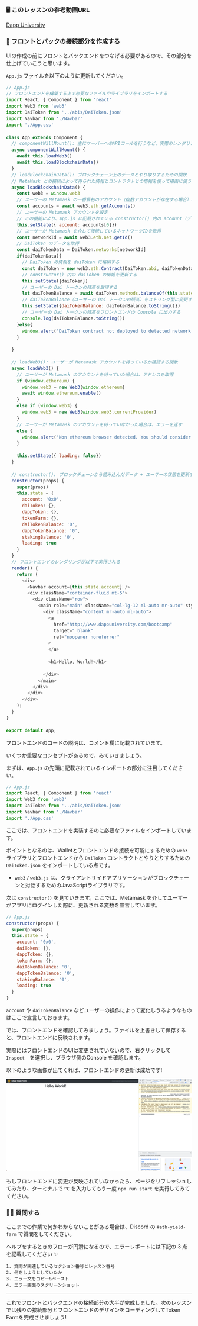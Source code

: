 ###  🖥 このレッスンの参考動画URL
[Dapp University](https://youtu.be/CgXQC4dbGUE?t=6809)

### 🤙 フロントとバックの接続部分を作成する

UIの作成の前にフロントとバックエンドをつなげる必要があるので、その部分を仕上げていこうと思います。

`App.js` ファイルを以下のように更新してください。

```javascript
// App.js
// フロントエンドを構築する上で必要なファイルやライブラリをインポートする
import React, { Component } from 'react'
import Web3 from 'web3'
import DaiToken from '../abis/DaiToken.json'
import Navbar from './Navbar'
import './App.css'

class App extends Component {
  // componentWillMount(): 主にサーバーへのAPIコールを行うなど、実際のレンダリングが行われる前にサーバーサイドのロジックを実装するために使用。
  async componentWillMount() {
    await this.loadWeb3()
    await this.loadBlockchainData()
  }
  // loadBlockchainData(): ブロックチェーン上のデータとやり取りするための関数
  // MetaMask との接続によって得られた情報とコントラクトとの情報を使って描画に使う情報を取得。
  async loadBlockchainData() {
    const web3 = window.web3
    // ユーザーの Metamask の一番最初のアカウント（複数アカウントが存在する場合）取得
    const accounts = await web3.eth.getAccounts()
    // ユーザーの Metamask アカウントを設定
    // この機能により、App.js に記載されている constructor() 内の account（デフォルト: '0x0'）が更新される
    this.setState({ account: accounts[0]})
    // ユーザーが Metamask を介して接続しているネットワークIDを取得
    const networkId = await web3.eth.net.getId()
    // DaiToken のデータを取得
    const daiTokenData = DaiToken.networks[networkId]
    if(daiTokenData){
      // DaiToken の情報を daiToken に格納する
      const daiToken = new web3.eth.Contract(DaiToken.abi, daiTokenData.address)
      // constructor() 内の daiToken の情報を更新する
      this.setState({daiToken})
      // ユーザーの Dai トークンの残高を取得する
      let daiTokenBalance = await daiToken.methods.balanceOf(this.state.account).call()
      // daiTokenBalance（ユーザーの Dai トークンの残高）をストリング型に変更する
      this.setState({daiTokenBalance: daiTokenBalance.toString()})
      // ユーザーの Dai トークンの残高をフロントエンドの Console に出力する
      console.log(daiTokenBalance.toString())
    }else{
      window.alert('DaiToken contract not deployed to detected network.')
    }

  }

  // loadWeb3(): ユーザーが Metamask アカウントを持っているか確認する関数
  async loadWeb3() {
    // ユーザーが Metamask のアカウントを持っていた場合は、アドレスを取得
    if (window.ethereum) {
      window.web3 = new Web3(window.ethereum)
      await window.ethereum.enable()
    }
    else if (window.web3) {
      window.web3 = new Web3(window.web3.currentProvider)
    }
    // ユーザーが Metamask のアカウントを持っていなかった場合は、エラーを返す
    else {
      window.alert('Non ethereum browser detected. You should consider trying to install metamask')
    }

    this.setState({ loading: false})
  }

  // constructor(): ブロックチェーンから読み込んだデータ + ユーザーの状態を更新する関数
  constructor(props) {
    super(props)
    this.state = {
      account: '0x0',
      daiToken: {},
      dappToken: {},
      tokenFarm: {},
      daiTokenBalance: '0',
      dappTokenBalance: '0',
      stakingBalance: '0',
      loading: true
    }
  }
  // フロントエンドのレンダリングが以下で実行される
  render() {
    return (
      <div>
        <Navbar account={this.state.account} />
        <div className="container-fluid mt-5">
          <div className="row">
            <main role="main" className="col-lg-12 ml-auto mr-auto" style={{ maxWidth: '600px' }}>
              <div className="content mr-auto ml-auto">
                <a
                  href="http://www.dappuniversity.com/bootcamp"
                  target="_blank"
                  rel="noopener noreferrer"
                >
                </a>

                <h1>Hello, World!</h1>

              </div>
            </main>
          </div>
        </div>
      </div>
    );
  }
}

export default App;
```

フロントエンドのコードの説明は、コメント欄に記載されています。

いくつか重要なコンセプトがあるので、みていきましょう。

まずは、`App.js` の先頭に記載されているインポートの部分に注目してください。

```javascript
// App.js
import React, { Component } from 'react'
import Web3 from 'web3'
import DaiToken from '../abis/DaiToken.json'
import Navbar from './Navbar'
import './App.css'
```

ここでは、フロントエンドを実装するのに必要なファイルをインポートしています。

ポイントとなるのは、Walletとフロントエンドの接続を可能にするための `web3` ライブラリとフロントエンドから `DaiToken` コントラクトとやりとりするための `DaiToken.json` をインポートしている点です。
- `web3` / `web3.js` は、クライアントサイドアプリケーションがブロックチェーンと対話するためのJavaScriptライブラリです。

次は `constructor()` を見ていきます。ここでは、Metamask を介してユーザーがアプリにログインした際に、更新される変数を宣言しています。

```javascript
// App.js
constructor(props) {
  super(props)
  this.state = {
    account: '0x0',
    daiToken: {},
    dappToken: {},
    tokenFarm: {},
    daiTokenBalance: '0',
    dappTokenBalance: '0',
    stakingBalance: '0',
    loading: true
  }
}
```

`account` や `daiTokenBalance` などユーザーの操作によって変化しうるようなものはここで宣言しておきます。


では、フロントエンドを確認してみましょう。ファイルを上書きして保存すると、フロントエンドに反映されます。

実際にはフロントエンドのUIは変更されていないので、右クリックして　`Inspect`　を選択し、ブラウザ側のConsole を確認します。

以下のような画像が出てくれば、フロントエンドの更新は成功です!

![](/public/images/ETH-Yield-Farm/section-3/3_2_1.png)

もしフロントエンドに変更が反映されていなかったら、ページをリフレッシュしてみたり、ターミナルで `^C` を入力してもう一度 `npm run start` を実行してみてください。

### 🙋‍♂️ 質問する

ここまでの作業で何かわからないことがある場合は、Discord の `#eth-yield-farm` で質問をしてください。

ヘルプをするときのフローが円滑になるので、エラーレポートには下記の 3 点を記載してください ✨

```
1. 質問が関連しているセクション番号とレッスン番号
2. 何をしようとしていたか
3. エラー文をコピー&ペースト
4. エラー画面のスクリーンショット
```

---
これでフロントとバックエンドの接続部分の大半が完成しました。次のレッスンでは残りの接続部分とフロントエンドのデザインをコーディングしてToken Farmを完成させましょう!
